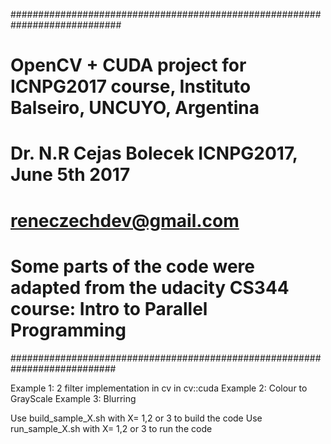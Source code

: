 ############################################################################

# OpenCV + CUDA project for ICNPG2017 course, Instituto Balseiro, UNCUYO, Argentina

# Dr. N.R Cejas Bolecek ICNPG2017, June 5th 2017

# reneczechdev@gmail.com

# Some parts of the code were adapted from the udacity CS344 course: Intro to Parallel Programming

###########################################################################

Example 1: 2 filter implementation in cv in cv::cuda
Example 2: Colour to GrayScale 
Example 3: Blurring

Use build_sample_X.sh with X= 1,2 or 3 to build the code
Use run_sample_X.sh with X= 1,2 or 3 to run the code

